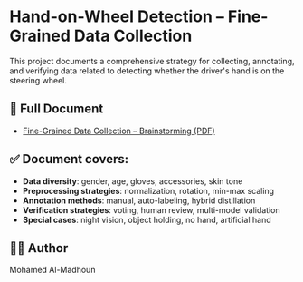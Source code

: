 # Hand-on-Wheel Detection – Fine-Grained Data Collection

This project documents a comprehensive strategy for collecting, annotating, and verifying data related to detecting whether the driver's hand is on the steering wheel.

## 📄 Full Document

- [Fine-Grained Data Collection – Brainstorming (PDF)](https://drive.google.com/file/d/1d_R16OdHAEdV2MWFzxgYKYoJiKNifuBO/view?usp=sharing)

## ✅ Document covers:

- **Data diversity**: gender, age, gloves, accessories, skin tone
- **Preprocessing strategies**: normalization, rotation, min-max scaling
- **Annotation methods**: manual, auto-labeling, hybrid distillation
- **Verification strategies**: voting, human review, multi-model validation
- **Special cases**: night vision, object holding, no hand, artificial hand

## 👨‍💻 Author

Mohamed Al-Madhoun  

